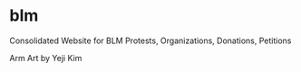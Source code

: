 # blm
Consolidated Website for BLM Protests, Organizations, Donations, Petitions

Arm Art by Yeji Kim
